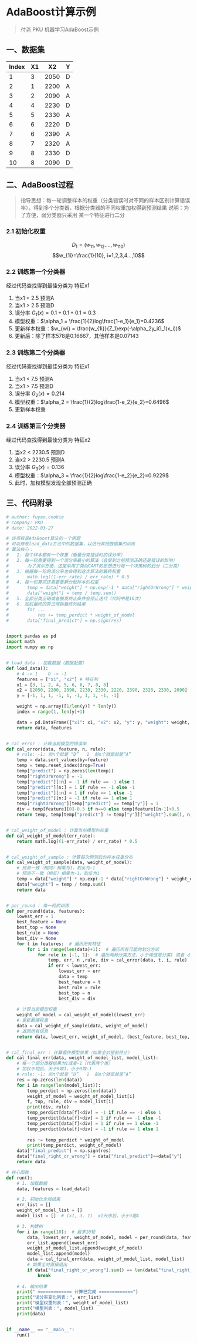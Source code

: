 # AdaBoost计算示例
> 付尧 PKU 机器学习AdaBoost示例
## 一、数据集
Index     | X1   |  X2 | Y  
----     | ----     | ----     | ----     
1      |  3 | 2050 | D
2      |  1 | 2200 | A 
3      |  2 | 2090 | A 
4      |  4 | 2230 | D
5      |  5 | 2330 | A
6      |  6 | 2220 | D 
7      |  6 | 2390 | A 
8      |  7 | 2320 | A 
9      |  8 | 2330 | D 
10      |  8 | 2090 | D 

## 二、AdaBoost过程
> 指导思想：每一轮调整样本的权重（分类错误时对不同的样本区别计算错误率），得到多个分类器，根据分类器的不同权重加权得到预测结果
> 说明：为了方便，弱分类器只采用 某一个特征进行二分
### 2.1 初始化权重
$$D_1 = (w_{11}, w_{12}....,w_{110})$$
$$w_{1i}=\frac{1}{10}, i=1,2,3,4...,10$$

### 2.2 训练第一个分类器
经过代码查找得到最佳分类为 特征x1
1. 当x1 < 2.5 预测A
2. 当x1 > 2.5 预测D
3. 误分率 $G_1(x)= 0.1 + 0.1 + 0.1 = 0.3$
4. 模型权重：$\alpha_1 = \frac{1}{2}log\frac{1-e_1}{e_1}=0.4236$
5. 更新样本权重：$w_{wi} = \frac{w_{1i}}{Z_1}exp(-\alpha_2y_iG_1(x_i))$
6. 更新后：除了样本578是0.16667，其他样本是0.07143
### 2.3 训练第二个分类器
经过代码查找得到最佳分类为 特征x1
1. 当x1 < 7.5 预测A
2. 当x1 > 7.5 预测D
4. 误分率 $G_2(x)= 0.214$
5. 模型权重：$\alpha_2 = \frac{1}{2}log\frac{1-e_2}{e_2}=0.6496$
6. 更新样本权重
### 2.4 训练第三个分类器
经过代码查找得到最佳分类为 特征x2
1. 当x2 < 2230.5 预测D
2. 当x2 > 2230.5 预测A
4. 误分率 $G_3(x)= 0.136$
5. 模型权重：$\alpha_3 = \frac{1}{2}log\frac{1-e_2}{e_2}=0.9229$
6. 此时，加权模型发现全部预测正确
## 三、代码附录

~~~python
# author: fuyao.cookie
# company: PKU
# date: 2022-03-27

# 该项目是AdaBoost算法的一个例题
# 可以修改load_data方法中的数据集，以进行其他数据集的训练
# 算法核心：
#   1. 每个样本都有一个权重（衡量分类错误时的误分率）
#   2. 每一轮需要得到一个误分率最小的算法（会受到之前预测正确还是错误的影响）
#       为了演示方便，这里采用了类似CART的思想进行每一个决策树的划分（二分类）
#   3. 根据每一轮的误分率也会得到这次算法的最终权重
#       math.log((1-err_rate) / err_rate) * 0.5
#   4. 每一轮算完还需要重新分配样本的权重
#       temp = data["weight"] * np.exp(-1 * data["rightOrWrong"] * weight_of_model)   # rightOrWrong=1 or -1
#       data["weight"] = temp / temp.sum()
#   5. 全部分类正确或者触发终止条件会停止迭代（代码中是10次）
#   6. 加权最终的算法得到最终的结果
#       for ...
#           res += temp_perdict * weight_of_model
#       data["final_predict"] = np.sign(res)


import pandas as pd
import math
import numpy as np


# load_data : 加载数据（数据配置）
def load_data():
    # A -> 1    D -> -1
    features = ["x1", "x2"] # 特征列
    x1 = [3, 1, 2, 4, 5, 6, 6, 7, 8, 8]
    x2 = [2050, 2200, 2090, 2230, 2330, 2220, 2390, 2320, 2330, 2090]
    y = [-1, 1, 1, -1, 1, -1, 1, 1, -1, -1]

    weight = np.array([1/len(y)] * len(y))
    index = range(1, len(y)+1)

    data = pd.DataFrame({"x1": x1, "x2": x2, "y": y, "weight": weight, "index": index})
    return data, features


# cal_error : 计算当前模型的错误率
def cal_error(data, feature, n, rule):
    # rule: -1: 前n个就是 “D”   1  前n个就是就是“A”
    temp = data.sort_values(by=feature)
    temp = temp.reset_index(drop=True)
    temp["predict"] = np.zeros(len(temp))
    temp["rightOrWrong"] = -1
    temp["predict"][:n] = -1 if rule == -1 else 1
    temp["predict"][n:] = 1 if rule == -1 else -1
    temp["predict"][:n] = 1 if rule == 1 else -1
    temp["predict"][n:] = -1 if rule == 1 else 1
    temp["rightOrWrong"][temp["predict"] == temp["y"]] = 1
    div = temp[feature][0]-0.5 if n==0 else temp[feature][n-1]+0.5
    return temp, temp[temp["predict"] != temp["y"]]["weight"].sum(), n, rule, div


# cal_weight_of_model : 计算当前模型的权重
def cal_weight_of_model(err_rate):
    return math.log((1-err_rate) / err_rate) * 0.5


# cal_weight_of_sample : 计算每次预测后的样本权重分布
def cal_weight_of_sample(data, weight_of_model):
    # 预测一致（相同）相乘为1，取反为-1
    # 预测不一致（相反）相乘为-1，取反为1
    temp = data["weight"] * np.exp(-1 * data["rightOrWrong"] * weight_of_model) 
    data["weight"] = temp / temp.sum()
    return data


# per_round : 每一轮的训练
def per_round(data, features):
    lowest_err = 1
    best_feature = None
    best_top = None
    best_rule = None
    best_div = None
    for t in features:  # 遍历所有特征
        for i in range(len(data)+1):  # 遍历所有可能的划分方式
            for rule in [-1, 1]:  # 遍历两种分类方法，小于阈值是分类1 或者 小于阈值是分类2
                temp, err, n ,rule, div = cal_error(data, t, i, rule)
                if err < lowest_err:
                    lowest_err = err
                    data = temp
                    best_feature = t
                    best_rule = rule
                    best_top = n
                    best_div = div
    
    # 计算当前模型权重
    weight_of_model = cal_weight_of_model(lowest_err)
    # 更新数据权重
    data = cal_weight_of_sample(data, weight_of_model)
    # 返回所有信息
    return data, lowest_err, weight_of_model, (best_feature, best_top, best_rule, best_div)


# cal_final_err : 计算最终模型效果（如果全对提前终止）
def cal_final_err(data, weight_of_model_list, model_list):
    # 每一个弱分类器结果为1或者-1（代表两个类）
    # 加权平均后，大于0取1，小于0取-1
    # rule: -1: 前n个就是 “D”   1  前n个就是就是“A”
    res = np.zeros(len(data))
    for i in range(len(model_list)):
        temp_perdict = np.zeros(len(data))
        weight_of_model = weight_of_model_list[i]
        f, top, rule, div = model_list[i]
        print(div, rule)
        temp_perdict[data[f]<div] = -1 if rule == -1 else 1
        temp_perdict[data[f]>div] = 1 if rule == -1 else -1
        temp_perdict[data[f]<div] = 1 if rule == 1 else -1
        temp_perdict[data[f]>div] = -1 if rule == 1 else 1
        
        res += temp_perdict * weight_of_model
        print(temp_perdict, weight_of_model)
    data["final_predict"] = np.sign(res)
    data["final_right_or_wrong"] = data["final_predict"]==data["y"]
    return data

# 核心函数
def run():
    # 1. 加载数据
    data, features = load_data()

    # 2. 初始化全局结果
    err_list = []
    weight_of_model_list = []
    model_list = []  # (x1, 3, 1)  x1升序后，小于3是A

    # 3. 构建树
    for i in range(10):  # 最多10轮
        data, lowest_err, weight_of_model, model = per_round(data, features)
        err_list.append(lowest_err)
        weight_of_model_list.append(weight_of_model)
        model_list.append(model)
        data = cal_final_err(data, weight_of_model_list, model_list)
        # 如果全对直接退出
        if data["final_right_or_wrong"].sum() == len(data["final_right_or_wrong"]):
            break
    
    # 4. 输出结果
    print(" ============= 计算已完成 =============")
    print("误分率变化列表：", err_list)
    print("模型权重列表：", weight_of_model_list)
    print("模型列表：", model_list)
    print(data)


if __name__ == "__main__":
    run()
~~~